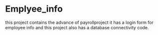 # Emplyee_info
this project contains the advance of payrollproject
it has a login form for employee info 
and this project also has a database connectivity code.
